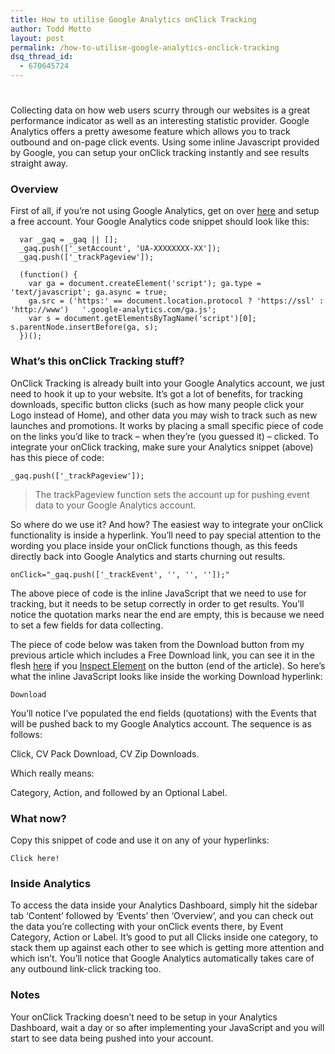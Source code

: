 ```yaml
---
title: How to utilise Google Analytics onClick Tracking
author: Todd Motto
layout: post
permalink: /how-to-utilise-google-analytics-onclick-tracking
dsq_thread_id:
  - 670645724
---
```

# 

Collecting data on how web users scurry through our websites is a great performance indicator as well as an interesting statistic provider. Google Analytics offers a pretty awesome feature which allows you to track outbound and on-page click events. Using some inline Javascript provided by Google, you can setup your onClick tracking instantly and see results straight away. 

### Overview

First of all, if you’re not using Google Analytics, get on over [here][1] and setup a free account. Your Google Analytics code snippet should look like this:

 [1]: http://www.google.com/analytics

    
      var _gaq = _gaq || [];
      _gaq.push(['_setAccount', 'UA-XXXXXXXX-XX']);
      _gaq.push(['_trackPageview']);
    
      (function() {
        var ga = document.createElement('script'); ga.type = 'text/javascript'; ga.async = true;
        ga.src = ('https:' == document.location.protocol ? 'https://ssl' : 'http://www')   '.google-analytics.com/ga.js';
        var s = document.getElementsByTagName('script')[0]; s.parentNode.insertBefore(ga, s);
      })();
    
    

### What’s this onClick Tracking stuff?

OnClick Tracking is already built into your Google Analytics account, we just need to hook it up to your website. It’s got a lot of benefits, for tracking downloads, specific button clicks (such as how many people click your Logo instead of Home), and other data you may wish to track such as new launches and promotions. It works by placing a small specific piece of code on the links you’d like to track – when they’re (you guessed it) – clicked. To integrate your onClick tracking, make sure your Analytics snippet (above) has this piece of code:

    _gaq.push(['_trackPageview']);
    

> The trackPageview function sets the account up for pushing event data to your Google Analytics account.

So where do we use it? And how? The easiest way to integrate your onClick functionality is inside a hyperlink. You’ll need to pay special attention to the wording you place inside your onClick functions though, as this feeds directly back into Google Analytics and starts churning out results.

    onClick="_gaq.push(['_trackEvent', '', '', '']);"
    

The above piece of code is the inline JavaScript that we need to use for tracking, but it needs to be setup correctly in order to get results. You’ll notice the quotation marks near the end are empty, this is because we need to set a few fields for data collecting.



The piece of code below was taken from the Download button from my previous article which includes a Free Download link, you can see it in the flesh [here][2] if you [Inspect Element][3] on the button (end of the article). So here’s what the inline JavaScript looks like inside the working Download hyperlink:

 [2]: /creative-and-professional-cv-resume-download
 [3]: http://getfirebug.com

    Download
    

You’ll notice I’ve populated the end fields (quotations) with the Events that will be pushed back to my Google Analytics account. The sequence is as follows: 

Click, CV Pack Download, CV Zip Downloads.

Which really means:

Category, Action, and followed by an Optional Label.



### What now?

Copy this snippet of code and use it on any of your hyperlinks:

    Click here!
    

### Inside Analytics

To access the data inside your Analytics Dashboard, simply hit the sidebar tab ‘Content’ followed by ‘Events’ then ‘Overview’, and you can check out the data you’re collecting with your onClick events there, by Event Category, Action or Label. It’s good to put all Clicks inside one category, to stack them up against each other to see which is getting more attention and which isn’t. You’ll notice that Google Analytics automatically takes care of any outbound link-click tracking too.

### Notes

Your onClick Tracking doesn’t need to be setup in your Analytics Dashboard, wait a day or so after implementing your JavaScript and you will start to see data being pushed into your account.